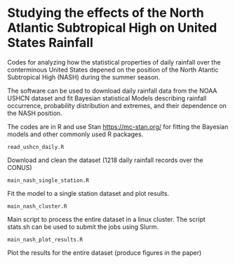 # Studying the effects of the North Atlantic Subtropical High on United States Rainfall

Codes for analyzing how the statistical properties of daily rainfall over the conterminous United States depened on the position of the North Atantic Subtropical High (NASH) during the summer season.

The software can be used to download daily rainfall data from the NOAA USHCN dataset and fit Bayesian statistical Models describing rainfall occurrence, probability distribution and extremes, and their dependence on the NASH position.

The codes are in R and use Stan https://mc-stan.org/ for fitting the Bayesian models and other commonly used R packages.

```
read_ushcn_daily.R
```
Download and clean the dataset (1218 daily rainfall records over the CONUS)

```
main_nash_single_station.R
```
Fit the model to a single station dataset and plot results.

```
main_nash_cluster.R
```
Main script to process the entire dataset in a linux cluster. The script stats.sh can be used to submit the jobs using Slurm.

```
main_nash_plot_results.R 
```
Plot the results for the entire dataset (produce figures in the paper)


